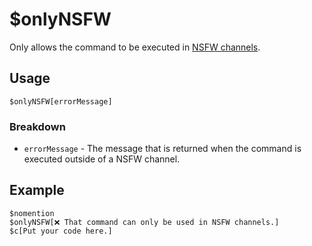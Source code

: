 # $onlyNSFW
Only allows the command to be executed in [NSFW channels](https://support.discord.com/hc/en-us/articles/115000084051-NSFW-Channels-and-Content).

## Usage
```
$onlyNSFW[errorMessage]
```

### Breakdown
- `errorMessage` - The message that is returned when the command is executed outside of a NSFW channel.

## Example
```
$nomention
$onlyNSFW[❌ That command can only be used in NSFW channels.]
$c[Put your code here.]
```
